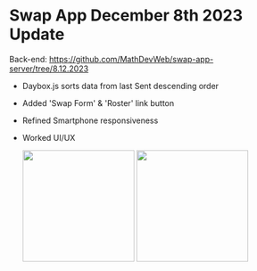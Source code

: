 # Swap App December 8th 2023 Update

Back-end: https://github.com/MathDevWeb/swap-app-server/tree/8.12.2023

- Daybox.js sorts data from last Sent descending order
- Added 'Swap Form' & 'Roster' link button
- Refined Smartphone responsiveness
- Worked UI/UX

  <div>
    <img src="https://github.com/MathDevWeb/swap-app/assets/140265706/4e30391f-eeb1-4886-b078-ddeb3ab71ffa" height= 200 />
    <span><img src="https://github.com/MathDevWeb/swap-app/assets/140265706/5c05f820-f179-4ed1-82a2-8e1f4cb12152" height= 200 /></span>
  </div>
